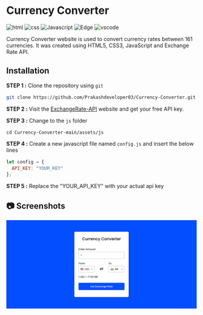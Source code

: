 # Currency Converter
![html](https://img.shields.io/badge/HTML5-E34F26?logo=html5&logoColor=white)
![css](https://img.shields.io/badge/CSS3-1572B6?logo=css3&logoColor=white)
![Javascript](https://img.shields.io/badge/JavaScript-323330?logo=javascript&logoColor=F7DF1E)
![Edge](https://img.shields.io/badge/Microsoft_Edge-0078D7?logo=Microsoft-edge&logoColor=white)
![vscode](https://img.shields.io/badge/Visual_Studio_Code-0078D4?logo=visual%20studio%20code&logoColor=white)

Currency Converter website is used to convert currency rates between 161 currencies. It was created using HTML5, CSS3, JavaScript and Exchange Rate API.

## Installation

**STEP 1 :** Clone the repository using `git`
```bash
git clone https://github.com/Prakashdeveloper03/Currency-Converter.git
```

**STEP 2 :** Visit the [ExchangeRate-API](https://www.exchangerate-api.com/) website and get your free API key.

**STEP 3 :** Change to the `js` folder
```
cd Currency-Converter-main/assets/js
```

**STEP 4 :** Create a new javascript file named `config.js` and insert the below lines
```js
let config = {
  API_KEY: "YOUR_KEY"
};
```

**STEP 5 :** Replace the "YOUR_API_KEY" with your actual api key

## 📷 Screenshots
![demo image](assets/img/demo.png)
